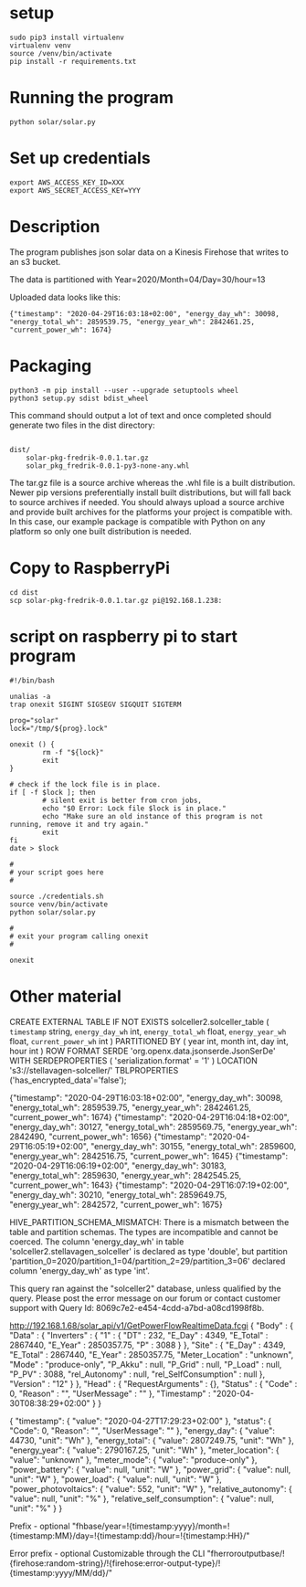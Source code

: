 # setup
```
sudo pip3 install virtualenv 
virtualenv venv
source /venv/bin/activate
pip install -r requirements.txt
```

# Running the program

```
python solar/solar.py 
```

# Set up credentials

```
export AWS_ACCESS_KEY_ID=XXX
export AWS_SECRET_ACCESS_KEY=YYY
```

# Description
The program publishes json solar data on a Kinesis Firehose that writes to an s3 bucket. 

The data is partitioned with Year=2020/Month=04/Day=30/hour=13

Uploaded data looks like this: 
```
{"timestamp": "2020-04-29T16:03:18+02:00", "energy_day_wh": 30098, "energy_total_wh": 2859539.75, "energy_year_wh": 2842461.25, "current_power_wh": 1674}
```

# Packaging
```
python3 -m pip install --user --upgrade setuptools wheel
python3 setup.py sdist bdist_wheel

```

This command should output a lot of text and once completed should generate two files in the dist directory:
```

dist/
    solar-pkg-fredrik-0.0.1.tar.gz           
    solar_pkg_fredrik-0.0.1-py3-none-any.whl
```

The tar.gz file is a source archive whereas the .whl file is a built distribution. Newer pip versions preferentially install built distributions, but will fall back to source archives if needed. You should always upload a source archive and provide built archives for the platforms your project is compatible with. In this case, our example package is compatible with Python on any platform so only one built distribution is needed.

# Copy to RaspberryPi
```
cd dist
scp solar-pkg-fredrik-0.0.1.tar.gz pi@192.168.1.238:
```


# script on raspberry pi to start program
```
#!/bin/bash

unalias -a
trap onexit SIGINT SIGSEGV SIGQUIT SIGTERM

prog="solar"
lock="/tmp/${prog}.lock"

onexit () {
        rm -f "${lock}"
        exit
}

# check if the lock file is in place.
if [ -f $lock ]; then
        # silent exit is better from cron jobs,
        echo "$0 Error: Lock file $lock is in place."
        echo "Make sure an old instance of this program is not running, remove it and try again."
        exit
fi
date > $lock

#
# your script goes here
#

source ./credentials.sh
source venv/bin/activate
python solar/solar.py
 
# 
# exit your program calling onexit
#

onexit

```

# Other material
CREATE EXTERNAL TABLE IF NOT EXISTS solceller2.solceller_table (
  `timestamp` string,
  `energy_day_wh` int,
  `energy_total_wh` float,
  `energy_year_wh` float,
  `current_power_wh` int 
) PARTITIONED BY (
  year int,
  month int,
  day int,
  hour int 
)
ROW FORMAT SERDE 'org.openx.data.jsonserde.JsonSerDe'
WITH SERDEPROPERTIES (
  'serialization.format' = '1'
) LOCATION 's3://stellavagen-solceller/'
TBLPROPERTIES ('has_encrypted_data'='false');


{"timestamp": "2020-04-29T16:03:18+02:00", "energy_day_wh": 30098, "energy_total_wh": 2859539.75, "energy_year_wh": 2842461.25, "current_power_wh": 1674}
{"timestamp": "2020-04-29T16:04:18+02:00", "energy_day_wh": 30127, "energy_total_wh": 2859569.75, "energy_year_wh": 2842490, "current_power_wh": 1656}
{"timestamp": "2020-04-29T16:05:19+02:00", "energy_day_wh": 30155, "energy_total_wh": 2859600, "energy_year_wh": 2842516.75, "current_power_wh": 1645}
{"timestamp": "2020-04-29T16:06:19+02:00", "energy_day_wh": 30183, "energy_total_wh": 2859630, "energy_year_wh": 2842545.25, "current_power_wh": 1643}
{"timestamp": "2020-04-29T16:07:19+02:00", "energy_day_wh": 30210, "energy_total_wh": 2859649.75, "energy_year_wh": 2842572, "current_power_wh": 1675}

HIVE_PARTITION_SCHEMA_MISMATCH: There is a mismatch between the table and partition schemas. The types are incompatible and cannot be coerced. The column 'energy_day_wh' in table 'solceller2.stellavagen_solceller' is declared as type 'double', but partition 'partition_0=2020/partition_1=04/partition_2=29/partition_3=06' declared column 'energy_day_wh' as type 'int'.

This query ran against the "solceller2" database, unless qualified by the query. Please post the error message on our forum or contact customer support with Query Id: 8069c7e2-e454-4cdd-a7bd-a08cd1998f8b.

http://192.168.1.68/solar_api/v1/GetPowerFlowRealtimeData.fcgi
{
   "Body" : {
      "Data" : {
         "Inverters" : {
            "1" : {
               "DT" : 232,
               "E_Day" : 4349,
               "E_Total" : 2867440,
               "E_Year" : 2850357.75,
               "P" : 3088
            }
         },
         "Site" : {
            "E_Day" : 4349,
            "E_Total" : 2867440,
            "E_Year" : 2850357.75,
            "Meter_Location" : "unknown",
            "Mode" : "produce-only",
            "P_Akku" : null,
            "P_Grid" : null,
            "P_Load" : null,
            "P_PV" : 3088,
            "rel_Autonomy" : null,
            "rel_SelfConsumption" : null
         },
         "Version" : "12"
      }
   },
   "Head" : {
      "RequestArguments" : {},
      "Status" : {
         "Code" : 0,
         "Reason" : "",
         "UserMessage" : ""
      },
      "Timestamp" : "2020-04-30T08:38:29+02:00"
   }
}


{
  "timestamp": {
    "value": "2020-04-27T17:29:23+02:00"
  },
  "status": {
    "Code": 0,
    "Reason": "",
    "UserMessage": ""
  },
  "energy_day": {
    "value": 44730,
    "unit": "Wh"
  },
  "energy_total": {
    "value": 2807249.75,
    "unit": "Wh"
  },
  "energy_year": {
    "value": 2790167.25,
    "unit": "Wh"
  },
  "meter_location": {
    "value": "unknown"
  },
  "meter_mode": {
    "value": "produce-only"
  },
  "power_battery": {
    "value": null,
    "unit": "W"
  },
  "power_grid": {
    "value": null,
    "unit": "W"
  },
  "power_load": {
    "value": null,
    "unit": "W"
  },
  "power_photovoltaics": {
    "value": 552,
    "unit": "W"
  },
  "relative_autonomy": {
    "value": null,
    "unit": "%"
  },
  "relative_self_consumption": {
    "value": null,
    "unit": "%"
  }
}


Prefix - optional
"fhbase/year=!{timestamp:yyyy}/month=!{timestamp:MM}/day=!{timestamp:dd}/hour=!{timestamp:HH}/"

Error prefix - optional
Customizable through the CLI
"fherroroutputbase/!{firehose:random-string}/!{firehose:error-output-type}/!{timestamp:yyyy/MM/dd}/"